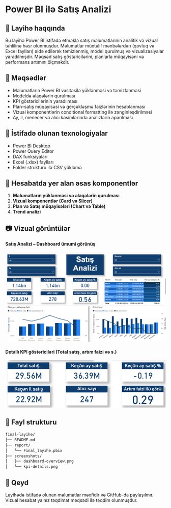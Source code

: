 # Power BI ilə Satış Analizi

## 📌 Layihə haqqında

Bu layihə Power BI istifadə etməklə satış məlumatlarının analitik və vizual təhlilinə həsr olunmuşdur. Məlumatlar müxtəlif mənbələrdən (qovluq və Excel faylları) əldə edilərək təmizlənmiş, model qurulmuş və vizualizasiyalar yaradılmışdır. Məqsəd satış göstəricilərini, planlarla müqayisəni və performans artımını ölçməkdir.

## 🎯 Məqsədlər

- Məlumatların Power BI vasitəsilə yüklənməsi və təmizlənməsi  
- Modeldə əlaqələrin qurulması  
- KPI göstəricilərinin yaradılması  
- Plan–satış müqayisəsi və gerçəkləşmə faizlərinin hesablanması  
- Vizual komponentlərin conditional formatting ilə zənginləşdirilməsi  
- Ay, il, menecer və alıcı kəsimlərində analizlərin aparılması  

## 🧰 İstifadə olunan texnologiyalar

- Power BI Desktop  
- Power Query Editor  
- DAX funksiyaları  
- Excel (.xlsx) faylları  
- Folder strukturu ilə CSV yükləmə  

## 🧾 Hesabatda yer alan əsas komponentlər

1. **Məlumatların yüklənməsi və əlaqələrin qurulması**  
2. **Vizual komponentlər (Card və Slicer)**  
3. **Plan və Satış müqayisələri (Chart və Table)**  
4. **Trend analizi**

## 📷 Vizual görüntülər

#### Satış Analizi – Dashboard ümumi görünüş  
![Dashboard Overview](screenshots/dashboard-overview.png)

#### Detallı KPI göstəriciləri (Total satış, artım faizi və s.)  
![KPI Details](screenshots/kpi-details.png)

## 📁 Fayl strukturu

```bash
final-layihe/
├── README.md
├── report/
│   └── Final_layihe.pbix
├── screenshots/
│   ├── dashboard-overview.png
│   └── kpi-details.png
```

## 🔐 Qeyd

Layihədə istifadə olunan məlumatlar məxfidir və GitHub-da paylaşılmır. Vizual hesabat yalnız təqdimat məqsədi ilə təqdim olunmuşdur.
